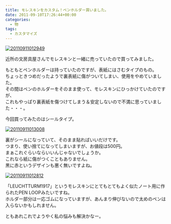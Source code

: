 ```yaml
---
title: モレスキンをカスタム！ペンホルダー買いました。
date: 2011-09-10T17:26:44+00:00
categories:
  - 物
tags:
  - カスタマイズ
---
```

<a href="https://www.flickr.com/photos/41082249@N07/6133561826/" title="20110911012949" rel="lightbox" class="lightview"><img src="https://farm7.static.flickr.com/6195/6133561826_fb89efed62.jpg" alt="20110911012949" class="alignnone" /></a>

近所の文房具屋さんでモレスキンと一緒に売っていたので買ってみました。

<!--more-->

もともとペンホルダーは持っていたのですが、表紙にはさむタイプのもの。  
ちょっときつめだったようで裏表紙に傷がついてしまい、使用をやめていました。  
その間はペンのホルダーをそのまま使って、モレスキンにひっかけていたのですが、  
これもやっぱり裏表紙を傷つけてしまう＆安定しないので不満に思っていました・・・。

今回買ってみたのはシールタイプ。

<a href="http://www.flickr.com/photos/41082249@N07/6133562558/" title="20110911013008" rel="lightbox" class="lightview"><img src="http://farm7.static.flickr.com/6081/6133562558_fc0bc1e9da.jpg" alt="20110911013008" class="alignnone" /></a>

裏がシールになっていて、そのまま貼ればいいだけです。  
つまり、使い捨てになってしまいますが、お値段は500円。  
まぁこれぐらいならいいんじゃないでしょうか。  
これなら紙に傷がつくこともありません。  
黒に赤というデザインも悪く無いですよね。

<a href="http://www.flickr.com/photos/41082249@N07/6133560968/" title="20110911012812" rel="lightbox" class="lightview"><img src="http://farm7.static.flickr.com/6078/6133560968_fd300986b6.jpg" alt="20110911012812" class="alignnone" /></a>

「LEUCHTTURM1917」というモレスキンにとてもとてもよく似たノート用に作られたPEN LOOPみたいですね。  
ホルダー部分は一応ゴムになっていますが、あんまり伸びないので太めのペンは入らないかもしれません。

ともあれこれでようやく私の悩みも解決かなー。
